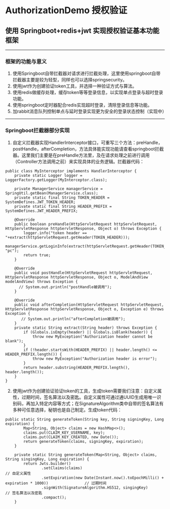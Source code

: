 # AuthorizationDemo  授权验证
## 使用 Springboot+redis+jwt 实现授权验证基本功能框架
---
### 框架的功能与意义
1. 使用Springboot自带拦截器对请求进行拦截处理，这里使用springboot自带拦截器主要是较为轻型，同样也可以选择springsecurity。
2. 使用jwt作为创建验证token工具，并选择一种验证方式与算法。
3. 使用redis做缓存处理，缓存token等等登录信息，以实现单点登录与超时登录功能。
4. 使用springboot定时器配合redis实现超时登录，清除登录信息等功能。
5. 加rabbit消息队列控制单点与延时登录实现更为安全的登录状态控制（实现中）
---
### Springboot拦截器部分实现
1. 自定义拦截器实现HandlerInterceptor接口，可重写三个方法：preHandle，postHandle，afterCompletion，方法具体能实现功能请查看springboot拦截器。这里我们主要是在preHandle方法里，及在请求处理之前进行调用（Controller方法调用之前）来实现具体的业务逻辑。拦截器代码：

```
public class MyInterceptor implements HandlerInterceptor {
    private static Logger logger = LoggerFactory.getLogger(MyInterceptor.class);

    private ManagerService managerService = SpringUtil.getBean(ManagerService.class);
    private static final String TOKEN_HEADER = SystemDefines.JWT_TOKEN_HEADER;
    private static final String HEADER_PREFIX = SystemDefines.JWT_HEADER_PREFIX;

    @Override
    public boolean preHandle(HttpServletRequest httpServletRequest, HttpServletResponse httpServletResponse, Object o) throws Exception {
        logger.info("token header == "+extract(httpServletRequest.getHeader(TOKEN_HEADER)));
        managerService.getLoginInfo(extract(httpServletRequest.getHeader(TOKEN_HEADER)), "pc");
        return true;
    }

    @Override
    public void postHandle(HttpServletRequest httpServletRequest, HttpServletResponse httpServletResponse, Object o, ModelAndView modelAndView) throws Exception {
      // System.out.println("postHandle被调用");
    }

    @Override
    public void afterCompletion(HttpServletRequest httpServletRequest, HttpServletResponse httpServletResponse, Object o, Exception e) throws Exception {
       // System.out.println("afterCompletion被调用");
    }
    private static String extract(String header) throws Exception {
        if (Globals.isEmpty(header) || Globals.isBlank(header)) {
            throw new MyException("Authorization header cannot be blank");
        }
        if (!header.startsWith(HEADER_PREFIX) || header.length() <= HEADER_PREFIX.length()) {
            throw new MyException("Authorization header is error");
        }
        return header.substring(HEADER_PREFIX.length(), header.length());
    }
}
```
2. 使用jwt作为创建验证验证token的工具，生成token需要我们注意：自定义属性，过期时间，签名算法以及密匙。自定义属性可通过通UUID生成用唯一识别码，再加入特定内容等方式；在SignatureAlgorithm类中自带的签名算法有多种可任意选择，秘钥也是自己制定。生成token代码：
```
public static String generateToken(String key, String signingKey, Long expiration) {
		Map<String, Object> claims = new HashMap<>();
		claims.put(CLAIM_KEY_USERNAME, key);
		claims.put(CLAIM_KEY_CREATED, new Date());
		return generateToken(claims, signingKey, expiration);
	}

	private static String generateToken(Map<String, Object> claims, String singingKey, Long expiration) {
		return Jwts.builder()
				.setClaims(claims)                                                                        // 自定义属性
				.setExpiration(new Date(Instant.now().toEpochMilli() + expiration * 1000))                // 过期时间
				.signWith(SignatureAlgorithm.HS512, singingKey)                                           // 签名算法以及密匙
				.compact();
	}
```






